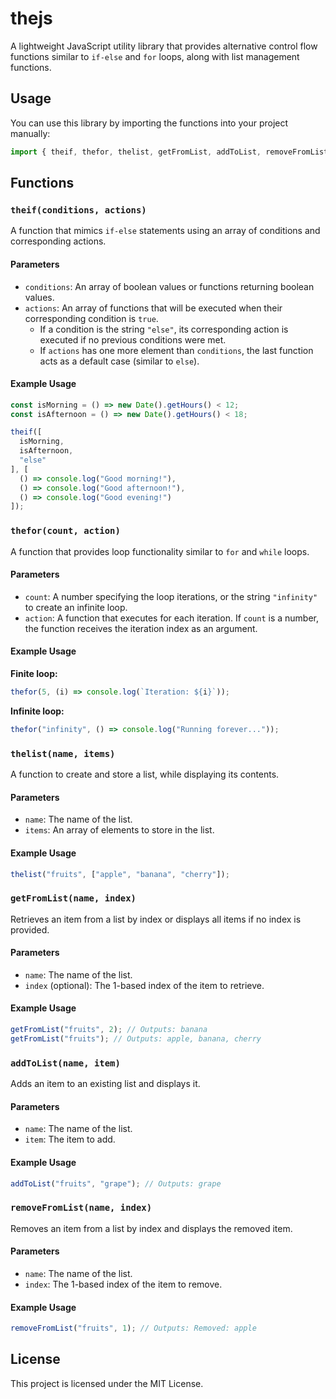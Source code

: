 # thejs

A lightweight JavaScript utility library that provides alternative control flow functions similar to `if-else` and `for` loops, along with list management functions.

## Usage

You can use this library by importing the functions into your project manually:

```js
import { theif, thefor, thelist, getFromList, addToList, removeFromList } from "./thejs.js";
```

## Functions

### `theif(conditions, actions)`

A function that mimics `if-else` statements using an array of conditions and corresponding actions.

#### Parameters
- `conditions`: An array of boolean values or functions returning boolean values.
- `actions`: An array of functions that will be executed when their corresponding condition is `true`.
  - If a condition is the string `"else"`, its corresponding action is executed if no previous conditions were met.
  - If `actions` has one more element than `conditions`, the last function acts as a default case (similar to `else`).

#### Example Usage

```js
const isMorning = () => new Date().getHours() < 12;
const isAfternoon = () => new Date().getHours() < 18;

theif([
  isMorning,
  isAfternoon,
  "else"
], [
  () => console.log("Good morning!"),
  () => console.log("Good afternoon!"),
  () => console.log("Good evening!")
]);
```

### `thefor(count, action)`

A function that provides loop functionality similar to `for` and `while` loops.

#### Parameters
- `count`: A number specifying the loop iterations, or the string `"infinity"` to create an infinite loop.
- `action`: A function that executes for each iteration. If `count` is a number, the function receives the iteration index as an argument.

#### Example Usage

**Finite loop:**
```js
thefor(5, (i) => console.log(`Iteration: ${i}`));
```

**Infinite loop:**
```js
thefor("infinity", () => console.log("Running forever..."));
```

### `thelist(name, items)`

A function to create and store a list, while displaying its contents.

#### Parameters
- `name`: The name of the list.
- `items`: An array of elements to store in the list.

#### Example Usage
```js
thelist("fruits", ["apple", "banana", "cherry"]);
```

### `getFromList(name, index)`

Retrieves an item from a list by index or displays all items if no index is provided.

#### Parameters
- `name`: The name of the list.
- `index` (optional): The 1-based index of the item to retrieve.

#### Example Usage
```js
getFromList("fruits", 2); // Outputs: banana
getFromList("fruits"); // Outputs: apple, banana, cherry
```

### `addToList(name, item)`

Adds an item to an existing list and displays it.

#### Parameters
- `name`: The name of the list.
- `item`: The item to add.

#### Example Usage
```js
addToList("fruits", "grape"); // Outputs: grape
```

### `removeFromList(name, index)`

Removes an item from a list by index and displays the removed item.

#### Parameters
- `name`: The name of the list.
- `index`: The 1-based index of the item to remove.

#### Example Usage
```js
removeFromList("fruits", 1); // Outputs: Removed: apple
```

## License

This project is licensed under the MIT License.

